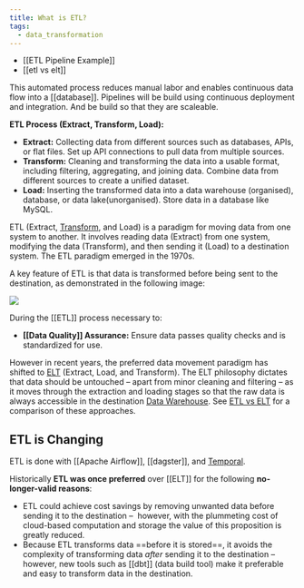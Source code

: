 ```yaml
---
title: What is ETL?
tags:
  - data_transformation
---
```

- [[ETL Pipeline Example]]
- [[etl vs elt]]

This automated process reduces manual labor and enables continuous data flow into a [[database]]. Pipelines will be build using continuous deployment and integration. And be build so that they are scaleable.

**ETL Process (Extract, Transform, Load):**
  - **Extract:** Collecting data from different sources such as databases, APIs, or flat files. Set up API connections to pull data from multiple sources.
  - **Transform:** Cleaning and transforming the data into a usable format, including filtering, aggregating, and joining data. Combine data from different sources to create a unified dataset.
  - **Load:** Inserting the transformed data into a data warehouse (organised), database, or data lake(unorganised). Store data in a database like MySQL.

ETL (Extract, [Transform](Data%20Transformation.md), and Load) is a paradigm for moving data from one system to another. It involves reading data (Extract) from one system, modifying the data (Transform), and then sending it (Load) to a destination system. The ETL paradigm emerged in the 1970s. 

A key feature of ETL is that data is transformed before being sent to the destination, as demonstrated in the following image:

![](etl-tool.png)

During the [[ETL]] process necessary to:
- **[[Data Quality]] Assurance:** Ensure data passes quality checks and is standardized for use.

However in recent years, the preferred data movement paradigm has shifted to [ELT](term/elt.md) (Extract, Load, and Transform). The ELT philosophy dictates that data should be untouched – apart from minor cleaning and filtering – as it moves through the extraction and loading stages so that the raw data is always accessible in the destination [Data Warehouse](Data%20Warehouse.md). See [ETL vs ELT](term/etl%20vs%20elt.md) for a comparison of these approaches.
## ETL is Changing

ETL is done with [[Apache Airflow]], [[dagster]], and [Temporal](term/temporal.md). 

Historically **ETL was once preferred** over [[ELT]] for the following **no-longer-valid reasons**: 

- ETL could achieve cost savings by removing unwanted data before sending it to the destination –  however, with the plummeting cost of cloud-based computation and storage the value of this proposition is greatly reduced. 
- Because ETL transforms data ==before it is stored==, it avoids the complexity of transforming data _after_ sending it to the destination – however, new tools such as [[dbt]] (data build tool) make it preferable and easy to transform data in the destination.

